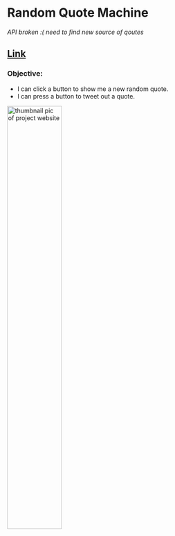 # Random Quote Machine  

_API broken :( need to find new source of qoutes_
 ## [Link](https://jpacsai.github.io/freeCodeCamp/IntermediateProjects/QuoteMachine/)

### Objective:  
- I can click a button to show me a new random quote.
- I can press a button to tweet out a quote.

<img src="https://i.imgur.com/XoHaEIM.jpg" alt="thumbnail pic of project website"  width="50%" height="50%">
